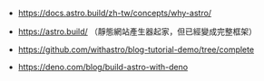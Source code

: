 
* https://docs.astro.build/zh-tw/concepts/why-astro/

* https://astro.build/ （靜態網站產生器起家，但已經變成完整框架）

* https://github.com/withastro/blog-tutorial-demo/tree/complete

* https://deno.com/blog/build-astro-with-deno
